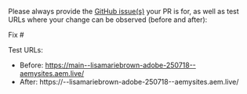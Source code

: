 Please always provide the [GitHub issue(s)](../issues) your PR is for, as well as test URLs where your change can be observed (before and after):

Fix #<gh-issue-id>

Test URLs:
- Before: https://main--lisamariebrown-adobe-250718--aemysites.aem.live/
- After: https://<branch>--lisamariebrown-adobe-250718--aemysites.aem.live/
